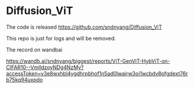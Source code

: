 # Diffusion_ViT

The code is released  https://github.com/sndnyang/Diffusion_ViT

This repo is just for logs and will be removed.

The record on wandbai

https://wandb.ai/sndnyang/biggest/reports/ViT-GenViT-HybViT-on-CIFAR10--VmlldzoyNDg4NzMy?accessToken=v3e8wxhbl4ygdhrpbhof1n5ad0lwajrw3oi1wcbdv8pfgdext76rb75kq94uxpdo 
